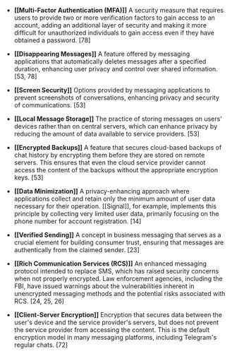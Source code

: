 - **[[Multi-Factor Authentication (MFA)]]** A security measure that requires users to provide two or more verification factors to gain access to an account, adding an additional layer of security and making it more difficult for unauthorized individuals to gain access even if they have obtained a password. [78]

* **[[Disappearing Messages]]** A feature offered by messaging applications that automatically deletes messages after a specified duration, enhancing user privacy and control over shared information. [53, 78]

* **[[Screen Security]]** Options provided by messaging applications to prevent screenshots of conversations, enhancing privacy and security of communications. [53]

* **[[Local Message Storage]]** The practice of storing messages on users' devices rather than on central servers, which can enhance privacy by reducing the amount of data available to service providers. [53]

* **[[Encrypted Backups]]** A feature that secures cloud-based backups of chat history by encrypting them before they are stored on remote servers. This ensures that even the cloud service provider cannot access the content of the backups without the appropriate encryption keys. [53]

* **[[Data Minimization]]** A privacy-enhancing approach where applications collect and retain only the minimum amount of user data necessary for their operation. [[Signal]], for example, implements this principle by collecting very limited user data, primarily focusing on the phone number for account registration. [14]

* **[[Verified Sending]]** A concept in business messaging that serves as a crucial element for building consumer trust, ensuring that messages are authentically from the claimed sender. [23]

* **[[Rich Communication Services (RCS)]]** An enhanced messaging protocol intended to replace SMS, which has raised security concerns when not properly encrypted. Law enforcement agencies, including the FBI, have issued warnings about the vulnerabilities inherent in unencrypted messaging methods and the potential risks associated with RCS. [24, 25, 26]

* **[[Client-Server Encryption]]** Encryption that secures data between the user's device and the service provider's servers, but does not prevent the service provider from accessing the content. This is the default encryption model in many messaging platforms, including Telegram's regular chats. [72]